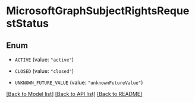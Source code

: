 # MicrosoftGraphSubjectRightsRequestStatus

## Enum


* `ACTIVE` (value: `"active"`)

* `CLOSED` (value: `"closed"`)

* `UNKNOWN_FUTURE_VALUE` (value: `"unknownFutureValue"`)


[[Back to Model list]](../README.md#documentation-for-models) [[Back to API list]](../README.md#documentation-for-api-endpoints) [[Back to README]](../README.md)


